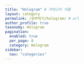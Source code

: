 ```yaml
---
title: "Hologram" # 카테고리 이름
layout: category
permalink: /공부하기/hologram/ # url
author_profile: true
taxonomy: Hologram
pagination:
  enabled: true
  per_page: 8
  category: Hologram
sidebar:
  nav: "categories"
---
```

